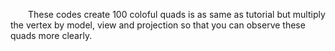 &emsp;&emsp;These codes create 100 coloful quads is as same as tutorial but multiply the vertex by model, view and projection so that you can observe these quads more clearly.
